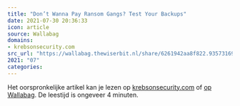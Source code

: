 ```yaml
---
title: "Don’t Wanna Pay Ransom Gangs? Test Your Backups"
date: 2021-07-30 20:36:33
icon: article
source: Wallabag
domains:
- krebsonsecurity.com
src_url: "https://wallabag.thewiserbit.nl/share/6261942aa8f822.93573169"
2021: "07"
categories:
---
```

Het oorspronkelijke artikel kan je lezen op [krebsonsecurity.com](https://krebsonsecurity.com/2021/07/dont-wanna-pay-ransom-gangs-test-your-backups/) of [op Wallabag](https://wallabag.thewiserbit.nl/share/6261942aa8f822.93573169). De leestijd is ongeveer 4 minuten.